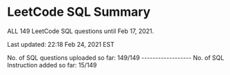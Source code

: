 # LeetCode SQL Summary
ALL 149 LeetCode SQL questions until Feb 17, 2021.

Last updated: 22:18 Feb 24, 2021 EST

No. of SQL questions uploaded so far: 149/149 ------------------ No. of SQL Instruction added so far: 15/149
